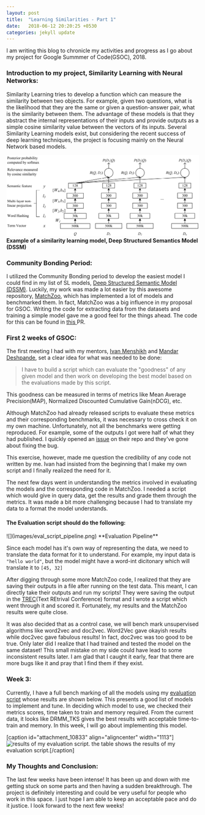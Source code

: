 ```yaml
---
layout: post
title:  "Learning Similarities - Part 1"
date:   2018-06-12 20:20:25 +0530
categories: jekyll update
---
```

<p>I am writing this blog to chronicle my activities and progress as I go about my project for Google Summmer of Code(GSOC), 2018.</p>

<h3>Introduction to my project, Similarity Learning with Neural Networks: </h3>
<p>Similarity Learning tries to develop a function which can measure the similarity between two objects. For example, given two questions, what is the likelihood that they are the same or given a question-answer pair, what is the similarity between them. The advantage of these models is that they abstract the internal representations of their inputs and provide outputs as a simple cosine similarity value between the vectors of its inputs.
Several Similarity Learning models exist, but considering the recent success of deep learning techniques, the project is focusing mainly on the Neural Network based models.</p>

![](images/dssm.png)
**Example of a similarity learning model, Deep Structured Semantics Model (DSSM)**

<h3>Community Bonding Period:</h3>
<p>I utilized the Community Bonding period to develop the easiest model I could find in my list of SL models, <a href="https://www.microsoft.com/en-us/research/publication/learning-deep-structured-semantic-models-for-web-search-using-clickthrough-data/" target="_blank">Deep Structured Semantic Model (DSSM)</a>. Luckily, my work was made a lot easier by this awesome repository, <a href="https://github.com/faneshion/MatchZoo" target="_blank">MatchZoo</a>, which has implemented a lot of models and benchmarked them. In fact, MatchZoo was a big influence in my proposal for GSOC. Writing the code for extracting data from the datasets and training a simple model gave me a good feel for the things ahead. The code for this can be found in <a href="https://github.com/RaRe-Technologies/gensim/pull/2050">this </a> PR.</p>

<h3>First 2 weeks of GSOC:</h3>
<p>The first meeting I had with my mentors, <a href="https://github.com/menshikh-iv" target="_blank">Ivan Menshikh</a> and <a href="https://github.com/mandroid6" target="_blank">Mandar Deshpande</a>, set a clear idea for what was needed to be done: </p><p><blockquote>I have to build a script which can evaluate the "goodness" of any given model and then work on developing the best model based on the evaluations made by this script.</blockquote></p><p>This goodness can be measured in terms of metrics like Mean Average Precision(MAP), Normalized Discounted Cumulative Gain(nDCG), etc. </p>
<p>Although MatchZoo had already released scripts to evaluate these metrics and their corresponding benchmarks, it was necessary to cross check it on my own machine. Unfortunately, not all the benchmarks were getting reproduced. For example, some of the outputs I got were half of what they had published. I quickly opened an <a href="https://github.com/faneshion/MatchZoo/issues/103">issue</a> on their repo and they've gone about fixing the bug.</p>
<p>This exercise, however, made me question the credibility of any code not written by me. Ivan had insisted from the beginning that I make my own script and I finally realized the need for it.</p>
<p>The next few days went in understanding the metrics involved in evaluating the models and the corresponding code in MatchZoo. I needed a script which would give in query data, get the results and grade them through the metrics. It was made a bit more challenging because I had to translate my data to a format the model understands.</p>

<h4>The Evaluation script should do the following:</h4>
![](images/eval_script_pipeline.png)
**Evaluation Pipeline**

<p>Since each model has it's own way of representing the data, we need to translate the data format for it to understand. For example, my input data is <code>"hello world"</code>, but the model might have a word-int dicitonary which will translate it to <code>[45, 32]</code></p>

<p>After digging through some more MatchZoo code, I realized that they are saving their outputs in a file after running on the test data. This meant, I can directly take their outputs and run my scripts! They were saving the output in the <a href="https://trec.nist.gov/trec_eval/" target="_blank">TREC</a>(Text REtrival Conference) format and I wrote a script which went through it and scored it. Fortunately, my results and the MatchZoo results were quite close.</p>

<p>It was also decided that as a control case, we will bench mark unsupervised algorithms like word2vec and doc2vec. Word2Vec gave okayish results while doc2vec gave fabulous results! In fact, doc2vec was too good to be true. Only later did I realize that I had trained and tested the model on the same dataset! This small mistake on my side could have lead to some inconsistent results later. I am glad that I caught it early, fear that there are more bugs like it  and pray that I find them if they exist.</p>

<h3>Week 3:</h3>
<p>Currently, I have a full bench marking of all the models using my <a href="https://github.com/aneesh-joshi/gensim/blob/28fa12f185e137dcd6e4634c2ae454f502e0eba2/gensim/similarity_learning/evaluation_scripts/evaluate_models.py">evaluation script</a> whose results are shown below. This presents a good list of models to implement and tune. In deciding which model to use, we checked their metrics scores, time taken to train and memory required. From the current data, it looks like DRMM_TKS gives the best results with acceptable time-to-train and memory. In this week, I will go about implementing this model.</p>
[caption id="attachment_10833" align="aligncenter" width="1113"]<img src="https://rare-technologies.com/wp-content/uploads/2018/05/ranged-benchmarks-mz.png" alt="results of my evaluation script." width="1113" height="409" class="size-full wp-image-10833" /> the table shows the results of my evaluation script.[/caption]
<h3>My Thoughts and Conclusion:</h3>
<p>The last few weeks have been intense! It has been up and down with me getting stuck on some parts and then having a sudden breakthrough. The project is definitely interesting and could be very useful for people who work in this space. I just hope I am able to keep an acceptable pace and do it justice. I look forward to the next few weeks!</p>

